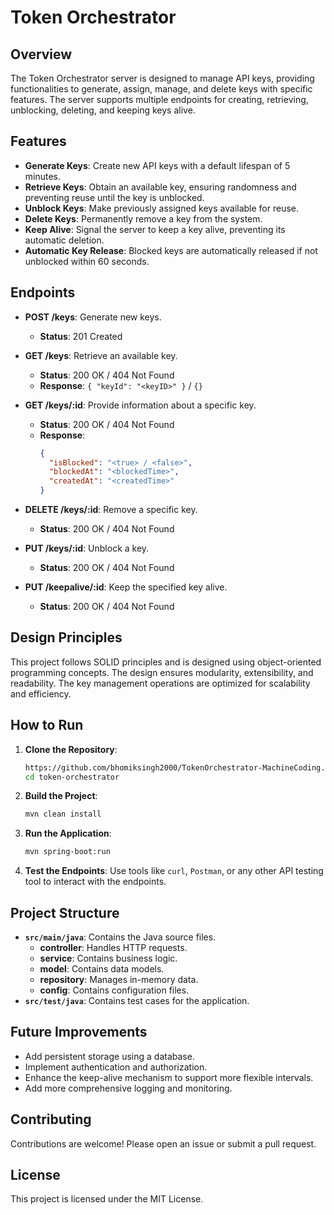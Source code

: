 
# Token Orchestrator

## Overview

The Token Orchestrator server is designed to manage API keys, providing functionalities to generate, assign, manage, and delete keys with specific features. The server supports multiple endpoints for creating, retrieving, unblocking, deleting, and keeping keys alive.

## Features

- **Generate Keys**: Create new API keys with a default lifespan of 5 minutes.
- **Retrieve Keys**: Obtain an available key, ensuring randomness and preventing reuse until the key is unblocked.
- **Unblock Keys**: Make previously assigned keys available for reuse.
- **Delete Keys**: Permanently remove a key from the system.
- **Keep Alive**: Signal the server to keep a key alive, preventing its automatic deletion.
- **Automatic Key Release**: Blocked keys are automatically released if not unblocked within 60 seconds.

## Endpoints

- **POST /keys**: Generate new keys.
  - **Status**: 201 Created

- **GET /keys**: Retrieve an available key.
  - **Status**: 200 OK / 404 Not Found
  - **Response**: `{ "keyId": "<keyID>" }` / `{}`

- **GET /keys/:id**: Provide information about a specific key.
  - **Status**: 200 OK / 404 Not Found
  - **Response**: 
    ```json
    {
      "isBlocked": "<true> / <false>",
      "blockedAt": "<blockedTime>",
      "createdAt": "<createdTime>"
    }
    ```
  
- **DELETE /keys/:id**: Remove a specific key.
  - **Status**: 200 OK / 404 Not Found

- **PUT /keys/:id**: Unblock a key.
  - **Status**: 200 OK / 404 Not Found

- **PUT /keepalive/:id**: Keep the specified key alive.
  - **Status**: 200 OK / 404 Not Found

## Design Principles

This project follows SOLID principles and is designed using object-oriented programming concepts. The design ensures modularity, extensibility, and readability. The key management operations are optimized for scalability and efficiency.

## How to Run

1. **Clone the Repository**:
   ```sh
   https://github.com/bhomiksingh2000/TokenOrchestrator-MachineCoding.git
   cd token-orchestrator
   ```

2. **Build the Project**:
   ```sh
   mvn clean install
   ```

3. **Run the Application**:
   ```sh
   mvn spring-boot:run
   ```

4. **Test the Endpoints**:
   Use tools like `curl`, `Postman`, or any other API testing tool to interact with the endpoints.

## Project Structure

- **`src/main/java`**: Contains the Java source files.
  - **controller**: Handles HTTP requests.
  - **service**: Contains business logic.
  - **model**: Contains data models.
  - **repository**: Manages in-memory data.
  - **config**: Contains configuration files.
- **`src/test/java`**: Contains test cases for the application.

## Future Improvements

- Add persistent storage using a database.
- Implement authentication and authorization.
- Enhance the keep-alive mechanism to support more flexible intervals.
- Add more comprehensive logging and monitoring.

## Contributing

Contributions are welcome! Please open an issue or submit a pull request.

## License

This project is licensed under the MIT License.
